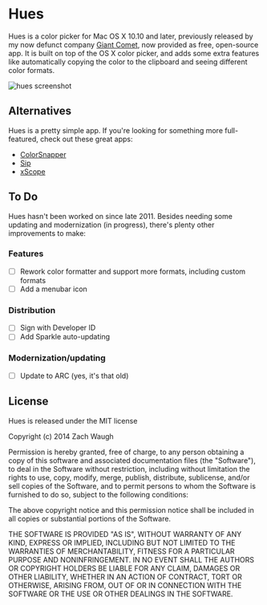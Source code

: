 # Hues

Hues is a color picker for Mac OS X 10.10 and later, previously released by my now defunct company [Giant Comet](http://giantcomet.com/hues), now provided as free, open-source app. It is built on top of the OS X color picker, and adds some extra features like automatically copying the color to the clipboard and seeing different color formats.

![hues screenshot](http://zdw.me/images/hues-github-screenshot.png)

## Alternatives

Hues is a pretty simple app. If you're looking for something more full-featured, check out these great apps:

- [ColorSnapper](http://www.colorsnapper.com/)
- [Sip](https://itunes.apple.com/us/app/sip/id507257563?mt=12)
- [xScope](http://xscopeapp.com/)

## To Do

Hues hasn't been worked on since late 2011. Besides needing some updating and modernization (in progress), there's plenty other improvements to make:

### Features
- [ ] Rework color formatter and support more formats, including custom formats
- [ ] Add a menubar icon

### Distribution
- [ ] Sign with Developer ID
- [ ] Add Sparkle auto-updating

### Modernization/updating
- [ ] Update to ARC (yes, it's that old)

## License

Hues is released under the MIT license

Copyright (c) 2014 Zach Waugh

Permission is hereby granted, free of charge, to any person obtaining a copy of this software and associated documentation files (the "Software"), to deal in the Software without restriction, including without limitation the rights to use, copy, modify, merge, publish, distribute, sublicense, and/or sell copies of the Software, and to permit persons to whom the Software is furnished to do so, subject to the following conditions:

The above copyright notice and this permission notice shall be included in all copies or substantial portions of the Software.

THE SOFTWARE IS PROVIDED "AS IS", WITHOUT WARRANTY OF ANY KIND, EXPRESS OR IMPLIED, INCLUDING BUT NOT LIMITED TO THE WARRANTIES OF MERCHANTABILITY, FITNESS FOR A PARTICULAR PURPOSE AND NONINFRINGEMENT. IN NO EVENT SHALL THE AUTHORS OR COPYRIGHT HOLDERS BE LIABLE FOR ANY CLAIM, DAMAGES OR OTHER LIABILITY, WHETHER IN AN ACTION OF CONTRACT, TORT OR OTHERWISE, ARISING FROM, OUT OF OR IN CONNECTION WITH THE SOFTWARE OR THE USE OR OTHER DEALINGS IN THE SOFTWARE.
